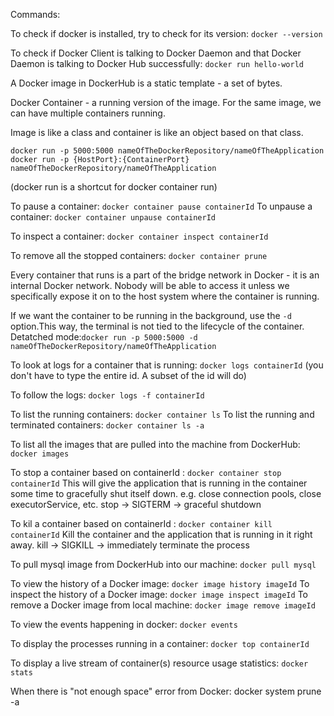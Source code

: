 Commands:

To check if docker is installed, try to check for its version: `docker --version`

To check if Docker Client is talking to Docker Daemon and that Docker Daemon is talking to Docker Hub successfully: `docker run hello-world`

A Docker image in DockerHub is a static template - a set of bytes.

Docker Container - a running version of the image. For the same image, we can have multiple containers running.

Image is like a class and container is like an object based on that class.

```
docker run -p 5000:5000 nameOfTheDockerRepository/nameOfTheApplication
docker run -p {HostPort}:{ContainerPort} nameOfTheDockerRepository/nameOfTheApplication
```
 
(docker run is a shortcut for docker container run)

To pause a container: `docker container pause containerId`
To unpause a container: `docker container unpause containerId`

To inspect a container: `docker container inspect containerId`

To remove all the stopped containers: `docker container prune`

Every container that runs is a part of the bridge network in Docker - it is an internal Docker network. Nobody will be able to access it unless we specifically expose it on to the host system where the container is running.

If we want the container to be running in the background, use the `-d` option.This way, the terminal is not tied to the lifecycle of the container. Detatched mode:`docker run -p 5000:5000 -d nameOfTheDockerRepository/nameOfTheApplication`

To look at logs for a container that is running: `docker logs containerId` (you don't have to type the entire id. A subset of the id will do)

To follow the logs: `docker logs -f containerId`

To list the running containers: `docker container ls`
To list the running and terminated containers: `docker container ls -a`

To list all the images that are pulled into the machine from DockerHub: `docker images`

To stop a container based on containerId : `docker container stop containerId`
This will give the application that is running in the container some time to gracefully shut itself down. e.g. close connection pools, close executorService, etc.
stop -> SIGTERM -> graceful shutdown

To kil a container based on containerId : `docker container kill containerId`
Kill the container and the application that is running in it right away.
kill -> SIGKILL  -> immediately terminate the process

To pull mysql image from DockerHub into our machine: `docker pull mysql`

To view the history of a Docker image: `docker image history imageId`
To inspect the history of a Docker image: `docker image inspect imageId`
To remove a Docker image from local machine: `docker image remove imageId`

To view the events happening in docker: `docker events`

To display the processes running in a container: `docker top containerId`

To display a live stream of container(s) resource usage statistics: `docker stats`

When there is "not enough space" error from Docker: docker system prune -a
